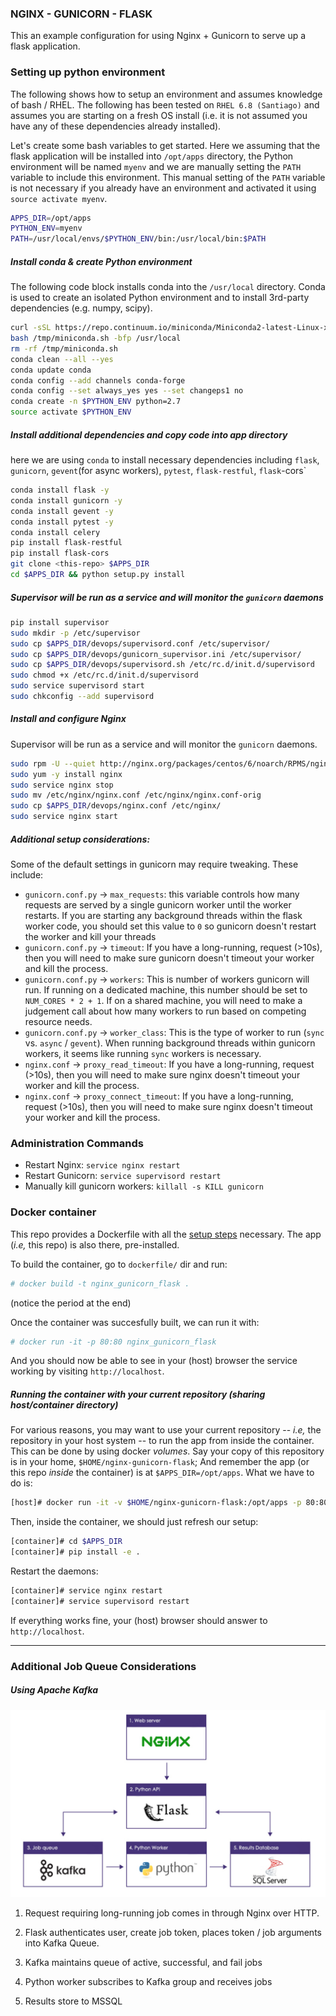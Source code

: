 ### NGINX - GUNICORN - FLASK
This an example configuration for using Nginx + Gunicorn to serve up a flask application.


### Setting up python environment
The following shows how to setup an environment and assumes knowledge of bash / RHEL.  The following has been tested on `RHEL 6.8 (Santiago)` and assumes you are starting on a fresh OS install (i.e. it is not assumed you have any of these dependencies already installed).

Let's create some bash variables to get started. Here we assuming that the flask application will be installed into `/opt/apps` directory, the Python environment will be named `myenv` and we are manually setting the `PATH` variable to include this environment.  This manual setting of the `PATH` variable is not necessary if you already have an environment and activated it using `source activate myenv`. 
```bash
APPS_DIR=/opt/apps
PYTHON_ENV=myenv
PATH=/usr/local/envs/$PYTHON_ENV/bin:/usr/local/bin:$PATH
```

##### Install conda & create Python environment
The following code block installs conda into the `/usr/local` directory.  Conda is used to create an isolated Python environment and to install 3rd-party dependencies (e.g. numpy, scipy).
```bash
curl -sSL https://repo.continuum.io/miniconda/Miniconda2-latest-Linux-x86_64.sh -o /tmp/miniconda.sh
bash /tmp/miniconda.sh -bfp /usr/local
rm -rf /tmp/miniconda.sh
conda clean --all --yes
conda update conda
conda config --add channels conda-forge 
conda config --set always_yes yes --set changeps1 no
conda create -n $PYTHON_ENV python=2.7
source activate $PYTHON_ENV
```

##### Install additional dependencies and copy code into app directory
here we are using `conda` to install necessary dependencies including `flask`, `gunicorn`, `gevent`(for async workers), `pytest`, `flask-restful`, `flask`-cors`
```bash
conda install flask -y
conda install gunicorn -y
conda install gevent -y
conda install pytest -y
conda install celery
pip install flask-restful
pip install flask-cors
git clone <this-repo> $APPS_DIR
cd $APPS_DIR && python setup.py install
```

##### Supervisor will be run as a service and will monitor the `gunicorn` daemons
```bash
pip install supervisor
sudo mkdir -p /etc/supervisor
sudo cp $APPS_DIR/devops/supervisord.conf /etc/supervisor/
sudo cp $APPS_DIR/devops/gunicorn_supervisor.ini /etc/supervisor/
sudo cp $APPS_DIR/devops/supervisord.sh /etc/rc.d/init.d/supervisord
sudo chmod +x /etc/rc.d/init.d/supervisord
sudo service supervisord start
sudo chkconfig --add supervisord
```

##### Install and configure Nginx
Supervisor will be run as a service and will monitor the `gunicorn` daemons. 
```bash
sudo rpm -U --quiet http://nginx.org/packages/centos/6/noarch/RPMS/nginx-release-centos-6-0.el6.ngx.noarch.rpm
sudo yum -y install nginx
sudo service nginx stop
sudo mv /etc/nginx/nginx.conf /etc/nginx/nginx.conf-orig
sudo cp $APPS_DIR/devops/nginx.conf /etc/nginx/
sudo service nginx start
```

##### Additional setup considerations:
Some of the default settings in gunicorn may require tweaking.  These include:

- `gunicorn.conf.py` -> `max_requests`: this variable controls how many requests are served by a single gunicorn worker until the worker restarts.  If you are starting any background threads within the flask worker code, you should set this value to `0` so gunicorn doesn't restart the worker and kill your threads
- `gunicorn.conf.py` -> `timeout`:  If you have a long-running, request (>10s), then you will need to make sure gunicorn doesn't timeout your worker and kill the process.
- `gunicorn.conf.py` -> `workers`:  This is number of workers gunicorn will run.  If running on a dedicated machine, this number should be set to `NUM_CORES * 2 + 1`.  If on a shared machine, you will need to make a judgement call about how many workers to run based on competing resource needs. 
- `gunicorn.conf.py` -> `worker_class`: This is the type of worker to run (`sync` vs. `async` / `gevent`).  When running background threads within gunicorn workers, it seems like running `sync` workers is necessary.  
- `nginx.conf` -> `proxy_read_timeout`:  If you have a long-running, request (>10s), then you will need to make sure nginx doesn't timeout your worker and kill the process.
- `nginx.conf` -> `proxy_connect_timeout`:  If you have a long-running, request (>10s), then you will need to make sure nginx doesn't timeout your worker and kill the process.


### Administration Commands

- Restart Nginx: `service nginx restart`
- Restart Gunicorn: `service supervisord restart`
- Manually kill gunicorn workers: `killall -s KILL gunicorn`


### Docker container

This repo provides a Dockerfile with all the [setup steps](#Setting-up-python-environment) necessary.
The app (*i.e,* this repo) is also there, pre-installed.

To build the container, go to `dockerfile/` dir and run:
```bash
# docker build -t nginx_gunicorn_flask .
```
(notice the period at the end)

Once the container was succesfully built, we can run it with:
```bash
# docker run -it -p 80:80 nginx_gunicorn_flask
```

And you should now be able to see in your (host) browser the service working by visiting `http://localhost`.


##### Running the container with your current repository (sharing host/container directory)
For various reasons, you may want to use your current repository -- *i.e,* the repository in your host system -- to run the app from inside the container.
This can be done by using docker *volumes*.
Say your copy of this repository is in your home, `$HOME/nginx-gunicorn-flask`; And remember the app (or this repo *inside* the container) is at `$APPS_DIR=/opt/apps`.
What we have to do is:

```bash
[host]# docker run -it -v $HOME/nginx-gunicorn-flask:/opt/apps -p 80:80 nginx_gunicorn_flask
```

Then, inside the container, we should just refresh our setup:
```bash
[container]# cd $APPS_DIR
[container]# pip install -e .
```

Restart the daemons:
```bash
[container]# service nginx restart
[container]# service supervisord restart
```

If everything works fine, your (host) browser should answer to `http://localhost`.



------------

### Additional Job Queue Considerations

##### Using Apache Kafka

![alt text](images/kafka.png  "Kafka Job Queue Diagram")

1. Request requiring long-running job comes in through Nginx over HTTP.

2. Flask authenticates user, create job token, places token / job arguments into Kafka Queue. 

3. Kafka maintains queue of active, successful, and fail jobs

4. Python worker subscribes to Kafka group and receives jobs

5. Results store to MSSQL



